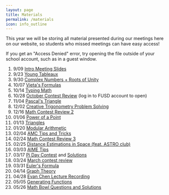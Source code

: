 ```yaml
---
layout: page
title: Materials
permalink: /materials
icon: info_outline
---
```


This year we will be storing all material presented during our meetings here on our website, so students who missed meetings can have easy access!

If you get an "Access Denied" error, try opening the file outside of your school account, such as in a guest window.

1. 9/09 [Intro Meeting Slides](https://drive.google.com/file/d/153Unq3jsodnlcPZe5AORtbfQWt5DrGEX/view?usp=sharing)
2. 9/23 [Young Tableaux](https://drive.google.com/file/d/1HLauJrhsGmtjEVsCqzOPjtNZqP-NyJE_/view?usp=sharing)
3. 9/30 [Complex Numbers + Roots of Unity](https://drive.google.com/file/d/1XYmwSG_3Gc_QEDeOFIqrliuTD4BrsEmE/view?usp=sharing)
4. 10/07 [Vieta's Formulas](https://drive.google.com/file/d/1qTNJNdxNfy-WSbSjWgtKcsATR5LdifOK/view?usp=sharing)
5. 10/14 [Typing Math](https://drive.google.com/file/d/1-YcC3uJST7BAWvJUVyPzMUXOYv2JPjcc/view?usp=sharing)
6. 10/28 [October Contest Review](https://drive.google.com/file/d/1cwWPIyq-HOfL8rFsSh0X3ttmawZXNRhK/view?usp=sharing) (log in to FUSD account to open) 
7. 11/04 [Pascal's Triangle](https://drive.google.com/file/d/1h7hjueiF1Aw_4sMw0CjTEwubje-HqCIe/view?usp=sharing)
8. 12/02 [Creative Trigonometry Problem Solving](https://drive.google.com/file/d/1KUebstkd3ioG5u9rZZRAkSmjUern20Dm/view?usp=sharing)
9. 12/16 [Math Contest Review 2](https://drive.google.com/file/d/1hiyAmny5fMSPZYeIXkczChJmGI1wFsIS/view?usp=sharing)
10. 01/06 [Power of a Point](https://drive.google.com/file/d/1v6C4ypBqvMSxb-fOfKVuqpNDlTpU-iQM/view?usp=sharing)
11. 01/13 [Triangles](https://drive.google.com/file/d/1GQcMYlDJAnCY8z4lBRt26vCCjWW5H4S0/view?usp=sharing)
12. 01/20 [Modular Arithmetic](https://drive.google.com/file/d/1ct5mIQmuacOnXU2BKvGSJPsF1ouQXQY7/view?usp=sharing)
13. 02/04 [AMC Tips and Tricks](https://drive.google.com/file/d/0B6EqGkZiy2-1THZMZ0RtYmhsb0FPbldjSzZwRFZCOEJlMHE0/view?usp=sharing)
14. 02/24 [Math Contest Review 3](https://drive.google.com/file/d/1gNPg2bGuRBski3yV8ZMM9esYtM7unMJi/view)
15. 02/25 [Distance Estimations in Space (feat. ASTRO club)](https://drive.google.com/file/d/1ypyN_ocE1PDDSfH2VllcqSDBltDVrnzO/view?usp=sharing)
16. 03/03 [AIME Tips](https://drive.google.com/file/d/1joSOr6PO4LVqoaiP7QoeveNqLwKAqRHU/view?usp=sharing)
17. 03/17 [Pi Day Contest](https://drive.google.com/file/d/1yu4dRAG9Q4AvjqOyCWjmdK0__U26lwYD/view) and [Solutions](https://drive.google.com/file/d/1f_PopQJdITJfvPtw3WiZrCVi59-PhEdw/view?usp=sharing)
18. 03/24 [March contest review](https://drive.google.com/file/d/10uS98790cotw71V7dPPBimbQg6_mTAnb/view?usp=sharing)
19. 03/31 [Euler's Formula](https://drive.google.com/file/d/1e3-JHyLLmgoefwW35pp8B_gQJaMTqOQX/view?usp=sharing)
20. 04/14 [Graph Theory](https://drive.google.com/file/d/1TgWj_ilmrOc3D5_viGQ1YLLJAWC98qw2/view?usp=sharing)
21. 04/28 [Evan Chen Lecture Recording](https://drive.google.com/file/d/1euEC5KGPUx7CIjOAUuThbj9VPcniMDCw/view)
22. 05/05 [Generating Functions](https://drive.google.com/file/d/1MjzXrx-WMeJSxLUh7tF070jfzX9Ia80r/view?usp=sharing)
23. 05/26 [Math Bowl Questions and Solutions](https://drive.google.com/drive/folders/1sqGKK7PJAcPQS7eraEwbDTAk4MZCT2Y8?usp=sharing)
